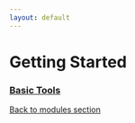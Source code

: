 ```yaml
---
layout: default
---
```

# Getting Started

### [Basic Tools](GettingStarted/BasicTools.md)

[Back to modules section](./HTBAcademy.md)
